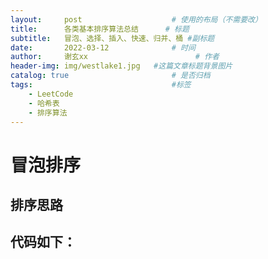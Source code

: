 ```yaml
---
layout:     post   				    # 使用的布局（不需要改）
title:      各类基本排序算法总结		# 标题 
subtitle:   冒泡、选择、插入、快速、归并、桶 #副标题
date:       2022-03-12 				# 时间
author:     谢玄xx 						# 作者
header-img: img/westlake1.jpg 	#这篇文章标题背景图片
catalog: true 						# 是否归档
tags:								#标签
    - LeetCode
    - 哈希表
    - 排序算法
---
```


# 冒泡排序

## 排序思路




## 代码如下：
